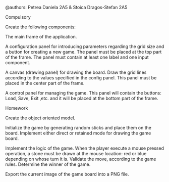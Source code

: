 @authors: Petrea Daniela 2A5 & Stoica Dragos-Stefan 2A5

Compulsory 

Create the following components:

The main frame of the application.

A configuration panel for introducing parameters regarding the grid size and a button for creating a new game. The panel must be placed at the top part of the frame. The panel must contain at least one label and one input component.

A canvas (drawing panel) for drawing the board. Draw the grid lines according to the values specified in the config panel. This panel must be placed in the center part of the frame.

A control panel for managing the game. This panel will contain the buttons: Load, Save, Exit ,etc. and it will be placed at the bottom part of the frame.

Homework 

Create the object oriented model.

Initialize the game by generating random sticks and place them on the board. Implement either direct or retained mode for drawing the game board.

Implement the logic of the game. When the player execute a mouse pressed operation, a stone must be drawn at the mouse location: red or blue depending on whose turn it is. Validate the move, according to the game rules. Determine the winner of the game.

Export the current image of the game board into a PNG file.
